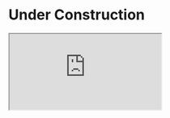 # Under Construction

<iframe src="https://fobi.io/#/embedded/RgfynJV?chatPrimary=2E8B57&chatSecondary=FFF&chatBotImg=https://fobi.io/head.png"></iframe>

<script src="https://fobi.io/embed.js"></script>
<div id="embed-fobi"  data-fobi-id="RgfynJV" data-bot-title= "Chat" data-hd-bg= "#2E8B57" data-hd-ti-clr= "#FFF" data-ct-pm= "#2E8B57" data-ct-sc= "#FFF" data-ct-bot-img= "https://fobi.io/head.png" data-btn-offset= "Right: 30px" data-cb-offset= "Right: 30px" data-btn-img= "https://fobi.io/icon.png" data-btn-bg= "#2E8B57" data-cb-height= "400px" data-cb-width= "330px" ></div>